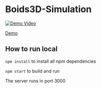 # Boids3D-Simulation

[![Demo Video](http://img.youtube.com/vi/UTsJLq9C2qI/0.jpg)](https://youtu.be/UTsJLq9C2qI)

[Demo](https://ygr4789.github.io/Boids3D-Simulation/)

## How to run local

`npm install` to install all npm dependencies

`npm start` to build and run

The server runs in port 3000

